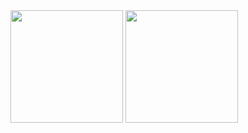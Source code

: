 <img height="180em" src="https://github-readme-stats.vercel.app/api?username=javabetatester&show_icons=true&hide=contribs,prs&cache_seconds=86400&theme=synthwave">
<img height="180em" src="https://github-readme-stats.vercel.app/api/top-langs/?username=javabetatester&theme=dracula">
